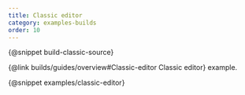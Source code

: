```yaml
---
title: Classic editor
category: examples-builds
order: 10
---
```


{@snippet build-classic-source}

{@link builds/guides/overview#Classic-editor Classic editor} example.

{@snippet examples/classic-editor}

